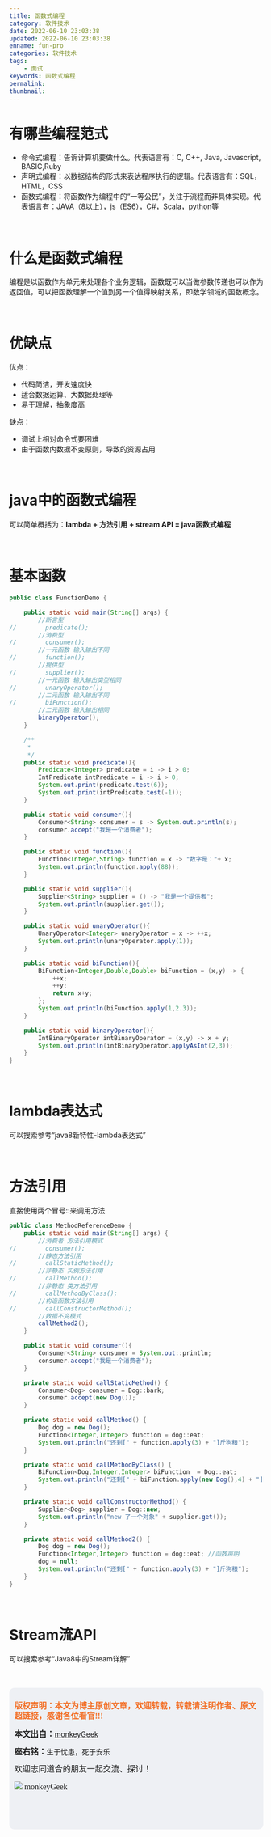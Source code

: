 ```yaml
---
title: 函数式编程
category: 软件技术
date: 2022-06-10 23:03:38
updated: 2022-06-10 23:03:38
enname: fun-pro
categories: 软件技术
tags:
	- 面试
keywords: 函数式编程
permalink:
thumbnail:
---
```


# 有哪些编程范式

- 命令式编程：告诉计算机要做什么。代表语言有：C, C++, Java, Javascript, BASIC,Ruby
- 声明式编程：以数据结构的形式来表达程序执行的逻辑。代表语言有：SQL，HTML，CSS
- 函数式编程：将函数作为编程中的“一等公民”，关注于流程而非具体实现。代表语言有：JAVA（8以上），js（ES6），C#，Scala，python等



</br>

# 什么是函数式编程

编程是以函数作为单元来处理各个业务逻辑，函数既可以当做参数传递也可以作为返回值，可以把函数理解一个值到另一个值得映射关系，即数学领域的函数概念。<!--more-->

</br>

# 优缺点

优点：

- 代码简洁，开发速度快
- 适合数据运算、大数据处理等
- 易于理解，抽象度高



缺点：

- 调试上相对命令式要困难
- 由于函数内数据不变原则，导致的资源占用



</br>

# java中的函数式编程

可以简单概括为：**lambda + 方法引用 + stream API = java函数式编程**

</br>

# 基本函数

```java
public class FunctionDemo {

    public static void main(String[] args) {
        //断言型
//        predicate();
        //消费型
//        consumer();
        //一元函数 输入输出不同
//        function();
        //提供型
//        supplier();
        //一元函数 输入输出类型相同
//        unaryOperator();
        //二元函数 输入输出不同
//        biFunction();
        //二元函数 输入输出相同
        binaryOperator();
    }

    /**
     *
     */
    public static void predicate(){
        Predicate<Integer> predicate = i -> i > 0;
        IntPredicate intPredicate = i -> i > 0;
        System.out.print(predicate.test(6));
        System.out.print(intPredicate.test(-1));
    }

    public static void consumer(){
        Consumer<String> consumer = s -> System.out.println(s);
        consumer.accept("我是一个消费者");
    }

    public static void function(){
        Function<Integer,String> function = x -> "数字是："+ x;
        System.out.println(function.apply(88));
    }

    public static void supplier(){
        Supplier<String> supplier = () -> "我是一个提供者";
        System.out.println(supplier.get());
    }

    public static void unaryOperator(){
        UnaryOperator<Integer> unaryOperator = x -> ++x;
        System.out.println(unaryOperator.apply(1));
    }

    public static void biFunction(){
        BiFunction<Integer,Double,Double> biFunction = (x,y) -> {
            ++x;
            ++y;
            return x+y;
        };
        System.out.println(biFunction.apply(1,2.3));
    }

    public static void binaryOperator(){
        IntBinaryOperator intBinaryOperator = (x,y) -> x + y;
        System.out.println(intBinaryOperator.applyAsInt(2,3));
    }
}
```

</br>

# lambda表达式

可以搜索参考“java8新特性-lambda表达式”



</br>

# 方法引用

直接使用两个冒号::来调用方法

```java
public class MethodReferenceDemo {
    public static void main(String[] args) {
        //消费者 方法引用模式
//        consumer();
        //静态方法引用
//        callStaticMethod();
        //非静态 实例方法引用
//        callMethod();
        //非静态 类方法引用
//        callMethodByClass();
        //构造函数方法引用
//        callConstructorMethod();
        //数据不变模式
        callMethod2();
    }

    public static void consumer(){
        Consumer<String> consumer = System.out::println;
        consumer.accept("我是一个消费者");
    }

    private static void callStaticMethod() {
        Consumer<Dog> consumer = Dog::bark;
        consumer.accept(new Dog());
    }

    private static void callMethod() {
        Dog dog = new Dog();
        Function<Integer,Integer> function = dog::eat;
        System.out.println("还剩[" + function.apply(3) + "]斤狗粮");
    }

    private static void callMethodByClass() {
        BiFunction<Dog,Integer,Integer> biFunction  = Dog::eat;
        System.out.println("还剩[" + biFunction.apply(new Dog(),4) + "]斤狗粮");
    }

    private static void callConstructorMethod() {
        Supplier<Dog> supplier = Dog::new;
        System.out.println("new 了一个对象" + supplier.get());
    }

    private static void callMethod2() {
        Dog dog = new Dog();
        Function<Integer,Integer> function = dog::eat; //函数声明
        dog = null;
        System.out.println("还剩[" + function.apply(3) + "]斤狗粮");
    }
}
```

</br>

# Stream流API

可以搜索参考“Java8中的Stream详解”

</br>

</br>

<script>
var _hmt = _hmt || [];
(function() {
  var hm = document.createElement("script");
  hm.src = "https://hm.baidu.com/hm.js?2f798e6b269c8a40f12bef25d7f1876d";
  var s = document.getElementsByTagName("script")[0]; 
  s.parentNode.insertBefore(hm, s);
})();
</script>

<div style="height:260px; background-color:rgb(238,240,244); padding:10px;border-radius:10px;">
    <p style="color:#f36c21;font:bold 16px/20px 'kaiTi';">
      版权声明：本文为博主原创文章，欢迎转载，转载请注明作者、原文超链接，感谢各位看官!!!
    </p>
    <p>
      <span style="font:bold 16px/20px 'kaiTi';">本文出自：</span><a href="https://monkeyGeek369.github.io">monkeyGeek</a> 
    </p>
    <p>
      <span style="font:bold 16px/20px 'kaiTi';">座右铭：</span><span>生于忧患，死于安乐</span> 
    </p>
    <p>
      <span style="font:16px/20px 'kaiTi';">欢迎志同道合的朋友一起交流、探讨！</span> 
    </p>
    <img style="height:auto; width:auto;flot:left;" src="../../../../image/monkey64.png" /><span style="font:16px/20px 'kaiTi';flot:left;">   monkeyGeek</span>



